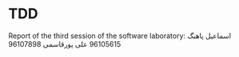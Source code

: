 # TDD
Report of the third session of the software laboratory:
اسماعیل پاهنگ 96105615
علی پورقاسمی 96107898
